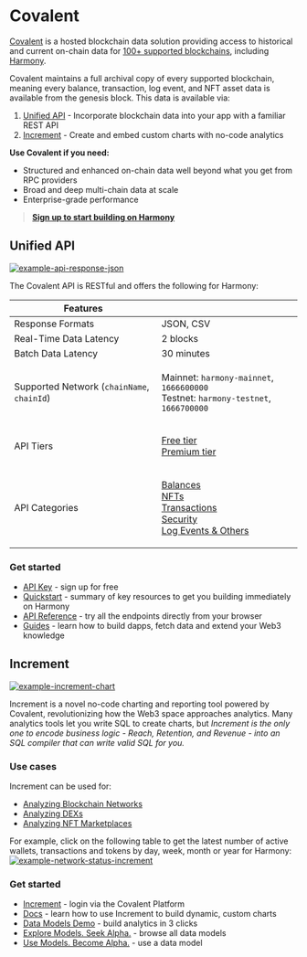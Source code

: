 # Covalent

[Covalent](https://www.covalenthq.com/?utm\_source=harmony\&utm\_medium=partner-docs) is a hosted blockchain data solution providing access to historical and current on-chain data for [100+ supported blockchains](https://www.covalenthq.com/docs/networks/?utm\_source=harmony\&utm\_medium=partner-docs), including [Harmony](https://www.covalenthq.com/docs/networks/harmony/?utm\_source=harmony\&utm\_medium=partner-docs).

Covalent maintains a full archival copy of every supported blockchain, meaning every balance, transaction, log event, and NFT asset data is available from the genesis block. This data is available via:

1. [Unified API](covalent.md#unified-api) - Incorporate blockchain data into your app with a familiar REST API
2. [Increment](covalent.md#increment) - Create and embed custom charts with no-code analytics

**Use Covalent if you need:**

* Structured and enhanced on-chain data well beyond what you get from RPC providers
* Broad and deep multi-chain data at scale
* Enterprise-grade performance

> [**Sign up to start building on Harmony**](https://www.covalenthq.com/platform/?utm\_source=harmony\&utm\_medium=partner-docs)

&#x20;

## Unified API

[![example-api-response-json](https://www.datocms-assets.com/86369/1686099639-example-api-response-json-harmony.png)](https://www.covalenthq.com/docs/api/balances/get-token-balances-for-address/?utm\_source=harmony\&utm\_medium=partner-docs)

The Covalent API is RESTful and offers the following for Harmony:

| **Features**                               |                                                                                                                                                                                                                                                                                                                                                                                                                                                                                                                                                                                                                                                                                                                                                                                            |
| ------------------------------------------ | ------------------------------------------------------------------------------------------------------------------------------------------------------------------------------------------------------------------------------------------------------------------------------------------------------------------------------------------------------------------------------------------------------------------------------------------------------------------------------------------------------------------------------------------------------------------------------------------------------------------------------------------------------------------------------------------------------------------------------------------------------------------------------------------ |
| Response Formats                           | JSON, CSV                                                                                                                                                                                                                                                                                                                                                                                                                                                                                                                                                                                                                                                                                                                                                                                  |
| Real-Time Data Latency                     | 2 blocks                                                                                                                                                                                                                                                                                                                                                                                                                                                                                                                                                                                                                                                                                                                                                                                   |
| Batch Data Latency                         | 30 minutes                                                                                                                                                                                                                                                                                                                                                                                                                                                                                                                                                                                                                                                                                                                                                                                 |
| Supported Network (`chainName`, `chainId`) | <p>Mainnet: <code>harmony-mainnet</code>, <code>1666600000</code><br>Testnet: <code>harmony-testnet</code>, <code>1666700000</code></p>                                                                                                                                                                                                                                                                                                                                                                                                                                                                                                                                                                                                                                                    |
| API Tiers                                  | <p><a href="https://www.covalenthq.com/docs/unified-api/pricing/?utm_source=harmony&#x26;utm_medium=partner-docs#free-tier">Free tier</a><br><a href="https://www.covalenthq.com/docs/unified-api/pricing/?utm_source=harmony&#x26;utm_medium=partner-docs#premium-tier">Premium tier</a></p>                                                                                                                                                                                                                                                                                                                                                                                                                                                                                              |
| API Categories                             | <p><a href="https://www.covalenthq.com/docs/api/balances/get-token-balances-for-address/?utm_source=harmony&#x26;utm_medium=partner-docs">Balances</a><br><a href="https://www.covalenthq.com/docs/api/nft/get-nfts-for-address/?utm_source=harmony&#x26;utm_medium=partner-docs">NFTs</a><br><a href="https://www.covalenthq.com/docs/api/transactions/get-transactions-for-address/?utm_source=harmony&#x26;utm_medium=partner-docs">Transactions</a><br><a href="https://www.covalenthq.com/docs/api/security/get-token-approvals-for-address/?utm_source=harmony&#x26;utm_medium=partner-docs">Security</a><br><a href="https://www.covalenthq.com/docs/api/base/get-log-events-by-contract-address/?utm_source=harmony&#x26;utm_medium=partner-docs">Log Events &#x26; Others</a></p> |

### Get started

* [API Key](https://www.covalenthq.com/platform/?utm\_source=harmony\&utm\_medium=partner-docs) - sign up for free
* [Quickstart](https://www.covalenthq.com/docs/unified-api/quickstart/?utm\_source=harmony\&utm\_medium=partner-docs) - summary of key resources to get you building immediately on Harmony
* [API Reference](https://www.covalenthq.com/docs/api/?utm\_source=harmony\&utm\_medium=partner-docs) - try all the endpoints directly from your browser
* [Guides](https://www.covalenthq.com/docs/unified-api/guides/?utm\_source=harmony\&utm\_medium=partner-docs) - learn how to build dapps, fetch data and extend your Web3 knowledge

## Increment

[![example-increment-chart](https://www.datocms-assets.com/86369/1684974544-increment-example-partner-docs.png)](https://www.covalenthq.com/platform/increment/#/?utm\_source=harmony\&utm\_medium=partner-docs)

Increment is a novel no-code charting and reporting tool powered by Covalent, revolutionizing how the Web3 space approaches analytics. Many analytics tools let you write SQL to create charts, but _Increment is the only one to encode business logic - Reach, Retention, and Revenue - into an SQL compiler that can write valid SQL for you._

### Use cases

Increment can be used for:

* [Analyzing Blockchain Networks](https://www.covalenthq.com/docs/increment/data-models/chain-gdp/?utm\_source=harmony\&utm\_medium=partner-docs)
* [Analyzing DEXs](https://www.covalenthq.com/docs/increment/data-models/swap-land/?utm\_source=harmony\&utm\_medium=partner-docs)
* [Analyzing NFT Marketplaces](https://www.covalenthq.com/docs/increment/data-models/jpeg-analysis/?utm\_source=harmony\&utm\_medium=partner-docs)

For example, click on the following table to get the latest number of active wallets, transactions and tokens by day, week, month or year for Harmony: [![example-network-status-increment](https://www.datocms-assets.com/86369/1686100924-example\_network\_status\_increment\_general.png)](https://www.covalenthq.com/docs/networks/harmony/?utm\_source=harmony\&utm\_medium=partner-docs#network-status)

### Get started

* [Increment](https://www.covalenthq.com/platform/increment/#/?utm\_source=harmony\&utm\_medium=partner-docs) - login via the Covalent Platform
* [Docs](https://www.covalenthq.com/docs/increment/?utm\_source=harmony\&utm\_medium=partner-docs) - learn how to use Increment to build dynamic, custom charts
* [Data Models Demo](https://www.covalenthq.com/docs/increment/data-models/model-intro/?utm\_source=harmony\&utm\_medium=partner-docs) - build analytics in 3 clicks
* [Explore Models. Seek Alpha.](https://www.covalenthq.com/platform/increment/#/pages/covalent/chain-gdp/?utm\_source=harmony\&utm\_medium=partner-docs) - browse all data models
* [Use Models. Become Alpha.](https://www.covalenthq.com/platform/increment/#/sql/query\_b6c88fd8604f49d5920ca86fa7/?utm\_source=harmony\&utm\_medium=partner-docs) - use a data model
